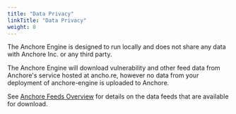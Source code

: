 ```yaml
---
title: "Data Privacy"
linkTitle: "Data Privacy"
weight: 8
---
```


The Anchore Engine is designed to run locally and does not share any data with Anchore Inc. or any third party.

The Anchore Engine will download vulnerability and other feed data from Anchore's service hosted at ancho.re, however no data from your deployment of anchore-engine is uploaded to Anchore.

See [Anchore Feeds Overview](/docs/overview/feeds/) for details on the data feeds that are available for download.
